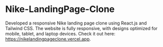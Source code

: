 # Nike-LandingPage-Clone
Developed a responsive Nike landing page clone using React.js and Tailwind CSS. The website is fully responsive, with designs optimized for mobile, tablet, and laptop devices. Check it out here: https://nikelandingpageclone.vercel.app.

